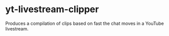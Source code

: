 # yt-livestream-clipper
 Produces a compilation of clips based on fast the chat moves in a YouTube livestream.
